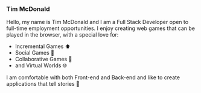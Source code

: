 ### Tim McDonald

Hello, my name is Tim McDonald and I am a Full Stack Developer open to full-time employment opportunities.
I enjoy creating web games that can be played in the browser, with a special love for:

- Incremental Games ⬆️
- Social Games 💬
- Collaborative Games 🤝
- and Virtual Worlds 🌐

I am comfortable with both Front-end and Back-end and like to create applications that tell stories 📜
